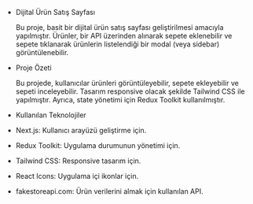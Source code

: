 - Dijital Ürün Satış Sayfası

  Bu proje, basit bir dijital ürün satış sayfası geliştirilmesi amacıyla yapılmıştır. Ürünler, bir API üzerinden alınarak sepete eklenebilir ve sepete tıklanarak ürünlerin listelendiği bir modal (veya sidebar) görüntülenebilir.

- Proje Özeti

  Bu projede, kullanıcılar ürünleri görüntüleyebilir, sepete ekleyebilir ve sepeti inceleyebilir. Tasarım responsive olacak şekilde Tailwind CSS ile yapılmıştır. Ayrıca, state yönetimi için Redux Toolkit kullanılmıştır.

- Kullanılan Teknolojiler

* Next.js: Kullanıcı arayüzü geliştirme için.

* Redux Toolkit: Uygulama durumunun yönetimi için.

* Tailwind CSS: Responsive tasarım için.

* React Icons: Uygulama içi ikonlar için.

* fakestoreapi.com: Ürün verilerini almak için kullanılan API.
